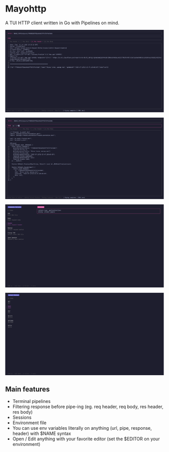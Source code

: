 # Mayohttp

A TUI HTTP client written in Go with Pipelines on mind.

![preview](./readme/preview.png "TUI Preview")

![piping](./readme/pipe_preview.png "Piping Preview")

![command pallete](./readme/command_pallete.png "Command Pallete")

![select method](./readme/select_method.png "Select Method")

## Main features

- Terminal pipelines
- Filtering response before pipe-ing (eg. req header, req body, res header, res body)
- Sessions
- Environment file
- You can use env variables literally on anything (url, pipe, response, header) with $NAME syntax
- Open / Edit anything with your favorite editor (set the $EDITOR on your environment)
